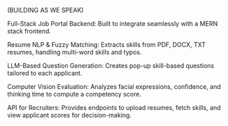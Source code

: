 (BUILDING AS WE SPEAK)

Full-Stack Job Portal Backend: Built to integrate seamlessly with a MERN stack frontend.

Resume NLP & Fuzzy Matching: Extracts skills from PDF, DOCX, TXT resumes, handling multi-word skills and typos.

LLM-Based Question Generation: Creates pop-up skill-based questions tailored to each applicant.

Computer Vision Evaluation: Analyzes facial expressions, confidence, and thinking time to compute a competency score.

API for Recruiters: Provides endpoints to upload resumes, fetch skills, and view applicant scores for decision-making.
